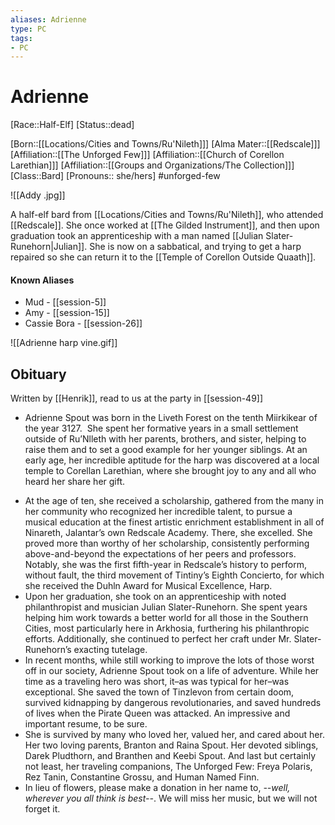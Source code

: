 ```yaml
---
aliases: Adrienne
type: PC
tags:
- PC
---
```


# Adrienne

[Race::Half-Elf]
[Status::dead]

[Born::[[Locations/Cities and Towns/Ru'Nileth]]]
[Alma Mater::[[Redscale]]]
[Affiliation::[[The Unforged Few]]]
[Affiliation::[[Church of Corellon Larethian]]]
[Affiliation::[[Groups and Organizations/The Collection]]]
[Class::Bard]
[Pronouns:: she/hers]
#unforged-few

![[Addy .jpg]]

A half-elf bard from [[Locations/Cities and Towns/Ru'Nileth]], who attended [[Redscale]]. She once worked at [[The Gilded Instrument]], and then upon graduation took an apprenticeship with a man named [[Julian Slater-Runehorn|Julian]]. She is now on a sabbatical, and trying to get a harp repaired so she can return it to the [[Temple of Corellon Outside Quaath]]. 

#### Known Aliases
* Mud - [[session-5]]
* Amy - [[session-15]]
* Cassie Bora - [[session-26]]

![[Adrienne harp vine.gif]]

## Obituary

Written by [[Henrik]], read to us at the party in [[session-49]]

* Adrienne Spout was born in the Liveth Forest on the tenth Miirkikear of the year 3127.  She spent her formative years in a small settlement outside of Ru’Nlleth with her parents, brothers, and sister, helping to raise them and to set a good example for her younger siblings. At an early age, her incredible aptitude for the harp was discovered at a local temple to Corellan Larethian, where she brought joy to any and all who heard her share her gift.
- At the age of ten, she received a scholarship, gathered from the many in her community who recognized her incredible talent, to pursue a musical education at the finest artistic enrichment establishment in all of Ninareth, Jalantar’s own Redscale Academy. There, she excelled. She proved more than worthy of her scholarship, consistently performing above-and-beyond the expectations of her peers and professors. Notably, she was the first fifth-year in Redscale’s history to perform, without fault, the third movement of Tintiny’s Eighth Concierto, for which she received the Duhln Award for Musical Excellence, Harp.
- Upon her graduation, she took on an apprenticeship with noted philanthropist and musician Julian Slater-Runehorn. She spent years helping him work towards a better world for all those in the Southern Cities, most particularly here in Arkhosia, furthering his philanthropic efforts. Additionally, she continued to perfect her craft under Mr. Slater-Runehorn’s exacting tutelage.
- In recent months, while still working to improve the lots of those worst off in our society, Adrienne Spout took on a life of adventure. While her time as a traveling hero was short, it–as was typical for her–was exceptional. She saved the town of Tinzlevon from certain doom, survived kidnapping by dangerous revolutionaries, and saved hundreds of lives when the Pirate Queen was attacked. An impressive and important resume, to be sure.
- She is survived by many who loved her, valued her, and cared about her. Her two loving parents, Branton and Raina Spout. Her devoted siblings, Darek Pludthorn, and Branthen and Keebi Spout. And last but certainly not least, her traveling companions, The Unforged Few: Freya Polaris, Rez Tanin, Constantine Grossu, and Human Named Finn.
- In lieu of flowers, please make a donation in her name to, *--well, wherever you all think is best--*. We will miss her music, but we will not forget it.

